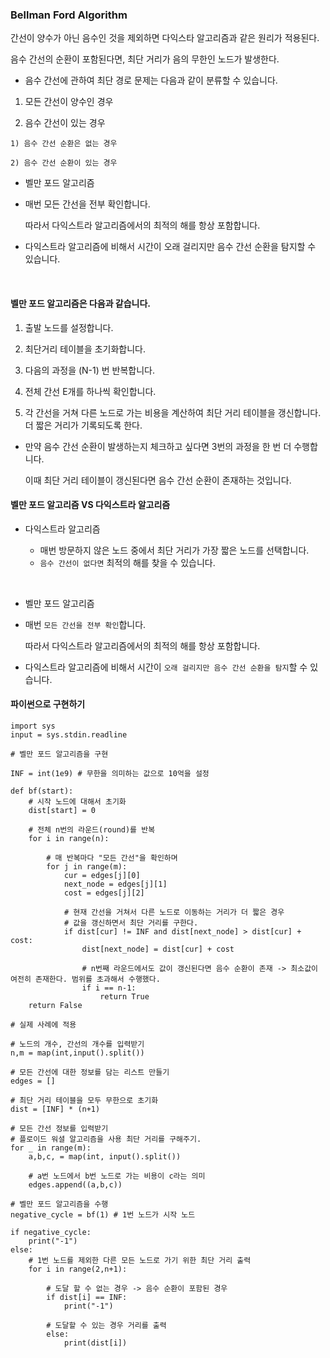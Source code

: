 ### Bellman Ford Algorithm

간선이 양수가 아닌 음수인 것을 제외하면 다익스타 알고리즘과 같은 원리가 적용된다.

음수 간선의 순환이 포함된다면, 최단 거리가 음의 무한인 노드가 발생한다.

-  음수 간선에 관하여 최단 경로 문제는 다음과 같이 분류할 수 있습니다.

  1) 모든 간선이 양수인 경우

  2) 음수 간선이 있는 경우

    1) 음수 간선 순환은 없는 경우

    2) 음수 간선 순환이 있는 경우

- 벨만 포드 알고리즘

- 매번 모든 간선을 전부 확인합니다.

     따라서 다익스트라 알고리즘에서의 최적의 해를 항상 포함합니다.

-  다익스트라 알고리즘에 비해서 시간이 오래 걸리지만 음수 간선 순환을 탐지할 수 있습니다.

​
#### 벨만 포드 알고리즘은 다음과 같습니다.

1. 출발 노드를 설정합니다.

2. 최단거리 테이블을 초기화합니다.

3. 다음의 과정을 (N-1) 번 반복합니다.

  1. 전체 간선 E개를 하나씩 확인합니다.

  2. 각 간선을 거쳐 다른 노드로 가는 비용을 계산하여 최단 거리 테이블을 갱신합니다. 더 짧은 거리가 기록되도록 한다.

- 만약 음수 간선 순환이 발생하는지 체크하고 싶다면 3번의 과정을 한 번 더 수행합니다.

  이때 최단 거리 테이블이 갱신된다면 음수 간선 순환이 존재하는 것입니다.


#### 벨만 포드 알고리즘 VS 다익스트라 알고리즘


- 다익스트라 알고리즘

  - 매번 방문하지 않은 노드 중에서 최단 거리가 가장 짧은 노드를 선택합니다.
  - `음수 간선이 없다면` 최적의 해를 찾을 수 있습니다.

​

- 벨만 포드 알고리즘

 - 매번 `모든 간선을 전부 확인`합니다.

    따라서 다익스트라 알고리즘에서의 최적의 해를 항상 포함합니다.

 -  다익스트라 알고리즘에 비해서 시간이 `오래 걸리지만 음수 간선 순환을 탐지`할 수 있습니다.


#### 파이썬으로 구현하기

```
import sys
input = sys.stdin.readline

# 벨만 포드 알고리즘을 구현

INF = int(1e9) # 무한을 의미하는 값으로 10억을 설정

def bf(start):
    # 시작 노드에 대해서 초기화
    dist[start] = 0

    # 전체 n번의 라운드(round)를 반복
    for i in range(n):

        # 매 반복마다 "모든 간선"을 확인하며
        for j in range(m):
            cur = edges[j][0]
            next_node = edges[j][1]
            cost = edges[j][2]

            # 현재 간선을 거쳐서 다른 노드로 이동하는 거리가 더 짧은 경우
            # 값을 갱신하면서 최단 거리를 구한다.
            if dist[cur] != INF and dist[next_node] > dist[cur] + cost:
                dist[next_node] = dist[cur] + cost

                # n번째 라운드에서도 값이 갱신된다면 음수 순환이 존재 -> 최소값이 여전히 존재한다. 범위를 초과해서 수행했다.
                if i == n-1:
                    return True
    return False
            
# 실제 사례에 적용      

# 노드의 개수, 간선의 개수를 입력받기
n,m = map(int,input().split())

# 모든 간선에 대한 정보를 담는 리스트 만들기
edges = []

# 최단 거리 테이블을 모두 무한으로 초기화
dist = [INF] * (n+1)

# 모든 간선 정보를 입력받기
# 플로이드 워셜 알고리즘을 사용 최단 거리를 구해주기.
for _ in range(m):
    a,b,c, = map(int, input().split())

    # a번 노드에서 b번 노드로 가는 비용이 c라는 의미
    edges.append((a,b,c))

# 벨만 포드 알고리즘을 수행
negative_cycle = bf(1) # 1번 노드가 시작 노드

if negative_cycle:
    print("-1")
else:
    # 1번 노드를 제외한 다른 모든 노드로 가기 위한 최단 거리 출력
    for i in range(2,n+1):

        # 도달 할 수 없는 경우 -> 음수 순환이 포함된 경우
        if dist[i] == INF:
            print("-1")

        # 도달할 수 있는 경우 거리를 출력
        else:
            print(dist[i])
​

```